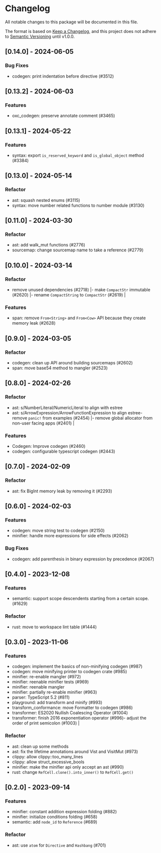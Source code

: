 # Changelog

All notable changes to this package will be documented in this file.

The format is based on [Keep a Changelog](https://keepachangelog.com/en/1.0.0/),
and this project does not adhere to [Semantic Versioning](https://semver.org/spec/v2.0.0.html) until v1.0.0.

## [0.14.0] - 2024-06-05

### Bug Fixes

* codegen: print indentation before directive (#3512)

## [0.13.2] - 2024-06-03

### Features

* oxc_codegen: preserve annotate comment (#3465)

## [0.13.1] - 2024-05-22

### Features

* syntax: export `is_reserved_keyword` and `is_global_object` method (#3384)

## [0.13.0] - 2024-05-14

### Refactor

* ast: squash nested enums (#3115)
* syntax: move number related functions to number module (#3130)

## [0.11.0] - 2024-03-30

### Refactor

* ast: add walk_mut functions (#2776)
* sourcemap: change sourcemap name to take a reference (#2779)

## [0.10.0] - 2024-03-14

### Refactor
- remove unused dependencies (#2718) |- make `CompactStr` immutable (#2620) |- rename `CompactString` to `CompactStr` (#2619) |

### Features

* span: remove `From<String>` and `From<Cow>` API because they create memory leak (#2628)

## [0.9.0] - 2024-03-05

### Refactor

* codegen: clean up API around building sourcemaps (#2602)
* span: move base54 method to mangler (#2523)

## [0.8.0] - 2024-02-26

### Refactor

* ast: s/NumberLiteral/NumericLiteral to align with estree
* ast: s/ArrowExpression/ArrowFunctionExpression to align estree- remove `panic!` from examples (#2454) |- remove global allocator from non-user facing apps (#2401) |

### Features

* Codegen: Improve codegen (#2460)
* codegen: configurable typescript codegen (#2443)

## [0.7.0] - 2024-02-09

### Refactor

* ast: fix BigInt memory leak by removing it (#2293)

## [0.6.0] - 2024-02-03

### Features

* codegen: move string test to codegen (#2150)
* minifier: handle more expressions for side effects (#2062)

### Bug Fixes

* codegen: add parenthesis in binary expression by precedence (#2067)

## [0.4.0] - 2023-12-08

### Features

* semantic: support scope descendents starting from a certain scope. (#1629)

### Refactor

* rust: move to workspace lint table (#1444)

## [0.3.0] - 2023-11-06

### Features

* codegen: implement the basics of non-minifying codegen (#987)
* codegen: move minifying printer to codegen crate (#985)
* minifier: re-enable mangler (#972)
* minifier: reenable minifier tests (#969)
* minifier: reenable mangler
* minifier: partially re-enable minifier (#963)
* parser: TypeScript 5.2 (#811)
* playground: add transform and minify (#993)
* transform_conformance: move Formatter to codegen (#986)
* transformer: ES2020 Nullish Coalescing Operator (#1004)
* transformer: finish 2016 exponentiation operator (#996)- adjust the order of print semicolon (#1003) |

### Refactor

* ast: clean up some methods
* ast: fix the lifetime annotations around Vist and VisitMut (#973)
* clippy: allow clippy::too_many_lines
* clippy: allow struct_excessive_bools
* minifier: make the minifier api only accept an ast (#990)
* rust: change `RefCell.clone().into_inner()` to `RefCell.get()`

## [0.2.0] - 2023-09-14

### Features

* minifier: constant addition expression folding (#882)
* minifier: initialize conditions folding (#658)
* semantic: add `node_id` to `Reference` (#689)

### Refactor

* ast: use `atom` for `Directive` and `Hashbang` (#701)

